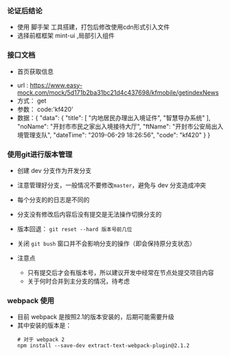 ### 论证后结论
- 使用 脚手架 工具搭建，打包后修改使用cdn形式引入文件
- 选择前框框架 mint-ui ,局部引入组件



### 接口文档
- 首页获取信息
 + url :  https://www.easy-mock.com/mock/5d171b2ba31bc21d4c437698/kfmobile/getindexNews
 + 方式： get
 + 参数： code:'kf420'
 + 数据：{
        "data": {
          "title": [
            "内地居民办理出入境证件",
            "智慧导办系统"
          ],
          "noName": "开封市市民之家出入境接待大厅",
          "ftName": "开封市公安局出入境管理支队",
          "dateTime": "2019-06-29 18:26:56",
          "code": "kf420"
        }
      }
      
### 使用git进行版本管理
- 创建 dev 分支作为开发分支
- 注意管理好分支，一般情况不要修改`master`，避免与 dev 分支造成冲突
- 每个分支的的日志是不同的
- 分支没有修改后内容后没有提交是无法操作切换分支的
- 版本回退： `git reset --hard 版本号前几位`
- 关闭 `git bush` 窗口并不会影响分支的操作（即会保持原分支状态）

- 注意点
    + 只有提交后才会有版本号，所以建议开发中经常在节点处提交项目内容
    + 关于何时合并到主分支的情况，待考虑
    
    
### webpack 使用
- 目前 webpack 是按照2.1的版本安装的，后期可能需要升级
- 其中安装的版本是： 
    ```
    # 对于 webpack 2
    npm install --save-dev extract-text-webpack-plugin@2.1.2
    ```